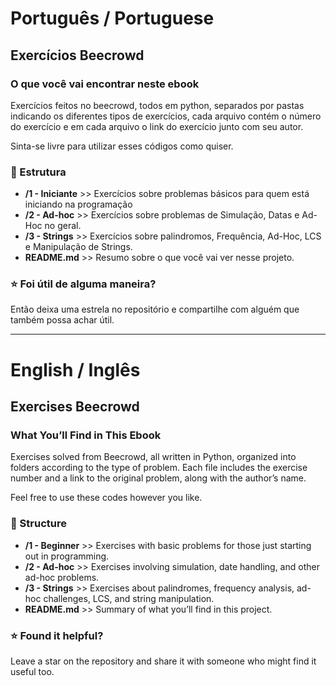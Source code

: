 # Português / Portuguese

## Exercícios Beecrowd

### O que você vai encontrar neste ebook
Exercícios feitos no beecrowd, todos em python, separados por pastas indicando os diferentes tipos de exercícios, cada arquivo contém o número do exercício e em cada arquivo o link do exercício junto com seu autor.

Sinta-se livre para utilizar esses códigos como quiser.

### 📂 Estrutura
- **/1 - Iniciante** >> Exercícios sobre problemas básicos para quem está iniciando na programação                        
- **/2 - Ad-hoc** >> Exercícios sobre problemas de Simulação, Datas e Ad-Hoc no geral.
- **/3 - Strings** >> Exercícios sobre palindromos, Frequência, Ad-Hoc, LCS e Manipulação de Strings.      
- **README.md** >> Resumo sobre o que você vai ver nesse projeto. 


### ⭐ Foi útil de alguma maneira?
Então deixa uma estrela no repositório e compartilhe com alguém que também possa achar útil.

---

# English / Inglês

## Exercises Beecrowd

### What You’ll Find in This Ebook

Exercises solved from Beecrowd, all written in Python, organized into folders according to the type of problem.
Each file includes the exercise number and a link to the original problem, along with the author’s name.

Feel free to use these codes however you like.

### 📂 Structure

- **/1 - Beginner** >> Exercises with basic problems for those just starting out in programming.
- **/2 - Ad-hoc** >> Exercises involving simulation, date handling, and other ad-hoc problems.
- **/3 - Strings** >> Exercises about palindromes, frequency analysis, ad-hoc challenges, LCS, and string manipulation.
- **README.md** >> Summary of what you’ll find in this project.

### ⭐ Found it helpful?

Leave a star on the repository and share it with someone who might find it useful too.